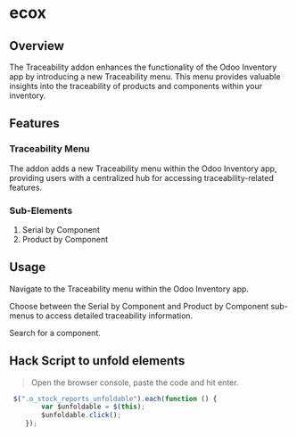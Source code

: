 # ecox

## Overview

The Traceability addon enhances the functionality of the Odoo Inventory app by introducing a new Traceability menu. This menu provides valuable insights into the traceability of products and components within your inventory.

## Features

### Traceability Menu

The addon adds a new Traceability menu within the Odoo Inventory app, providing users with a centralized hub for accessing traceability-related features.

### Sub-Elements

1. Serial by Component
2. Product by Component

## Usage

Navigate to the Traceability menu within the Odoo Inventory app.

Choose between the Serial by Component and Product by Component sub-menus to access detailed traceability information.

Search for a component.


## Hack Script to unfold elements

> Open the browser console, paste the code and hit enter.

```js
 $(".o_stock_reports_unfoldable").each(function () {
        var $unfoldable = $(this);
        $unfoldable.click();
    });
```
